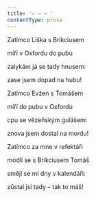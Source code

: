 ```yaml
---
title: '– – – '
contentType: prose
---
```


Zatímco Liška s Brikciusem

míří v Oxfordu do pubu

zalykám já se tady hnusem:

zase jsem dopad na hubu!

Zatímco Evžen s Tomášem

míří do pubu v Oxfordu

cpu se vězeňským gulášem:

znova jsem dostal na mordu!

Zatímco za mne v refektáři

modlí se s Brikciusem Tomáš

smějí se mi dny v kalendáři:

zůstal jsi tady – tak to máš!
